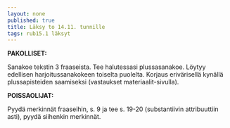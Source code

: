 ```yaml
---
layout: none
published: true
title: Läksy to 14.11. tunnille
tags: rub15.1 läksyt
---
```

**PAKOLLISET:**

Sanakoe tekstin 3 fraaseista. Tee halutessasi plussasanakoe. Löytyy edellisen harjoitussanakokeen toiselta puolelta. Korjaus erivärisellä kynällä plussapisteiden saamiseksi (vastaukset materiaalit-sivulla).

**POISSAOLIJAT:**

Pyydä merkinnät fraaseihin, s. 9 ja tee s. 19-20 (substantiivin attribuuttiin asti), pyydä siihenkin merkinnät.